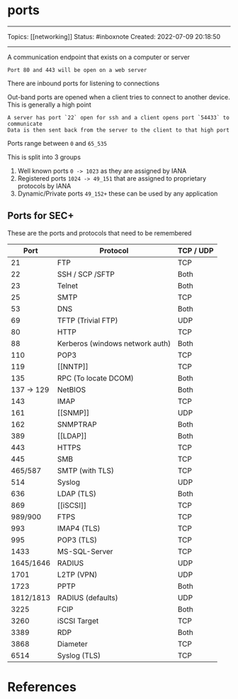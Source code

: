 # ports
---
Topics: [[networking]]
Status: #inboxnote
Created: 2022-07-09 20:18:50

---

A communication endpoint that exists on a computer or server

```ad-example
Port 80 and 443 will be open on a web server
```

There are inbound ports for listening to connections

Out-band ports are opened when a client tries to connect to another device. This is generally a high point

```ad-example
A server has port `22` open for ssh and a client opens port `54433` to communicate
Data is then sent back from the server to the client to that high port
```

Ports range between `0` and `65_535`

This is split into 3 groups
1. Well known ports `0 -> 1023` as they are assigned by IANA
2. Registered ports `1024 -> 49_151` that are assigned to proprietary protocols by IANA
3. Dynamic/Private ports `49_152+` these can be used by any application

## Ports for SEC+

These are the ports and protocols that need to be remembered

| Port       | Protocol                        | TCP / UDP |
| ---------- | ------------------------------- | --------- |
| 21         | FTP                             | TCP       |
| 22         | SSH / SCP /SFTP                 | Both      |
| 23         | Telnet                          | Both      |
| 25         | SMTP                            | TCP       |
| 53         | DNS                             | Both      |
| 69         | TFTP (Trivial FTP)              | UDP       |
| 80         | HTTP                            | TCP       |
| 88         | Kerberos (windows network auth) | Both      |
| 110        | POP3                            | TCP       |
| 119        | [[NNTP]]                        | TCP       |
| 135        | RPC (To locate DCOM)            | Both      |
| 137 -> 129 | NetBIOS                         | Both      |
| 143        | IMAP                            | TCP       |
| 161        | [[SNMP]]                        | UDP       |
| 162        | SNMPTRAP                        | Both      |
| 389        | [[LDAP]]                        | Both      |
| 443        | HTTPS                           | TCP       |
| 445        | SMB                             | TCP       |
| 465/587    | SMTP (with TLS)                 | TCP       |
| 514        | Syslog                          | UDP       |
| 636        | LDAP (TLS)                      | Both      |
| 869        | [[iSCSI]]                       | TCP       |
| 989/900    | FTPS                            | TCP       |
| 993        | IMAP4 (TLS)                     | TCP       |
| 995        | POP3 (TLS)                      | TCP       |
| 1433       | MS-SQL-Server                   | TCP       |
| 1645/1646  | RADIUS                          | UDP       |
| 1701       | L2TP (VPN)                      | UDP       |
| 1723       | PPTP                            | Both      |
| 1812/1813  | RADIUS (defaults)               | UDP       |
| 3225       | FCIP                            | Both      |
| 3260       | iSCSI Target                    | TCP       |
| 3389       | RDP                             | Both      |
| 3868       | Diameter                        | TCP       |
| 6514       | Syslog (TLS)                    | TCP       |

# References
